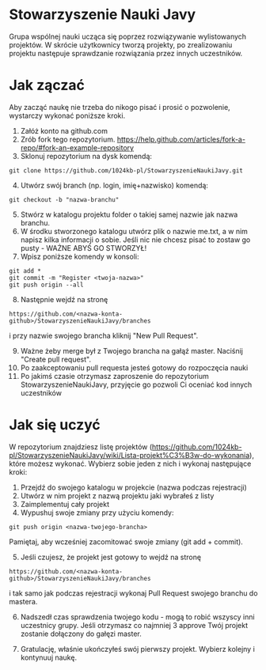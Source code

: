 # Stowarzyszenie Nauki Javy
Grupa wspólnej nauki ucząca się poprzez rozwiązywanie wylistowanych projektów. W skrócie użytkownicy tworzą projekty, po zrealizowaniu projektu następuje sprawdzanie rozwiązania przez innych uczestników.

# Jak zączać
Aby zacząć naukę nie trzeba do nikogo pisać i prosić o pozwolenie, wystarczy wykonać poniższe kroki.

1. Załóż konto na github.com
2. Zrób fork tego repozytorium.  https://help.github.com/articles/fork-a-repo/#fork-an-example-repository
3. Sklonuj repozytorium na dysk komendą:
```
git clone https://github.com/1024kb-pl/StowarzyszenieNaukiJavy.git
```
4. Utwórz swój branch (np. login, imię+nazwisko) komendą:
```
git checkout -b "nazwa-branchu"
```
5. Stwórz w katalogu projektu folder o takiej samej nazwie jak nazwa branchu.
6. W środku stworzonego katalogu utwórz plik o nazwie me.txt, a w nim napisz kilka informacji o sobie. Jeśli nic nie chcesz pisać to zostaw go pusty - WAŻNE ABYŚ GO STWORZYŁ!
7. Wpisz poniższe komendy w konsoli:
```
git add *
git commit -m "Register <twoja-nazwa>"
git push origin --all
```
8. Następnie wejdź na stronę
```
https://github.com/<nazwa-konta-github>/StowarzyszenieNaukiJavy/branches
```
i przy nazwie swojego brancha kliknij "New Pull Request".

9. Ważne żeby merge był z Twojego brancha na gałąź master. Naciśnij "Create pull request".
10. Po zaakceptowaniu pull requesta jesteś gotowy do rozpoczęcia nauki
11. Po jakimś czasie otrzymasz zaproszenie do repozytorium StowarzyszenieNaukiJavy, przyjęcie go pozwoli Ci oceniać kod innych uczestników

# Jak się uczyć
W repozytorium znajdziesz listę projektów (https://github.com/1024kb-pl/StowarzyszenieNaukiJavy/wiki/Lista-projekt%C3%B3w-do-wykonania), które możesz wykonać. Wybierz sobie jeden z nich i wykonaj następujące kroki:

1. Przejdź do swojego katalogu w projekcie (nazwa podczas rejestracji)
2. Utwórz w nim projekt z nazwą projektu jaki wybrałeś z listy
3. Zaimplementuj cały projekt
4. Wypushuj swoje zmiany przy użyciu komendy:
```
git push origin <nazwa-twojego-brancha>
```
Pamiętaj, aby wcześniej zacomitować swoje zmiany (git add + commit).

5. Jeśli czujesz, że projekt jest gotowy to wejdź na stronę 
```
https://github.com/<nazwa-konta-github>/StowarzyszenieNaukiJavy/branches
```
i tak samo jak podczas rejestracji wykonaj Pull Request swojego branchu do mastera.

6. Nadszedł czas sprawdzenia twojego kodu - mogą to robić wszyscy inni uczestnicy grupy. Jeśli otrzymasz co najmniej 3 approve Twój projekt zostanie dołączony do gałęzi master.

7. Gratulację, właśnie ukończyłeś swój pierwszy projekt. Wybierz kolejny i kontynuuj naukę.
